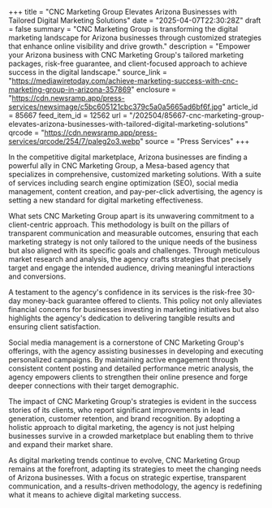 +++
title = "CNC Marketing Group Elevates Arizona Businesses with Tailored Digital Marketing Solutions"
date = "2025-04-07T22:30:28Z"
draft = false
summary = "CNC Marketing Group is transforming the digital marketing landscape for Arizona businesses through customized strategies that enhance online visibility and drive growth."
description = "Empower your Arizona business with CNC Marketing Group's tailored marketing packages, risk-free guarantee, and client-focused approach to achieve success in the digital landscape."
source_link = "https://mediawiretoday.com/achieve-marketing-success-with-cnc-marketing-group-in-arizona-357869"
enclosure = "https://cdn.newsramp.app/press-services/newsimage/c5bc605121cbc379c5a0a5665ad6bf6f.jpg"
article_id = 85667
feed_item_id = 12562
url = "/202504/85667-cnc-marketing-group-elevates-arizona-businesses-with-tailored-digital-marketing-solutions"
qrcode = "https://cdn.newsramp.app/press-services/qrcode/254/7/paleg2o3.webp"
source = "Press Services"
+++

<p>In the competitive digital marketplace, Arizona businesses are finding a powerful ally in CNC Marketing Group, a Mesa-based agency that specializes in comprehensive, customized marketing solutions. With a suite of services including search engine optimization (SEO), social media management, content creation, and pay-per-click advertising, the agency is setting a new standard for digital marketing effectiveness.</p><p>What sets CNC Marketing Group apart is its unwavering commitment to a client-centric approach. This methodology is built on the pillars of transparent communication and measurable outcomes, ensuring that each marketing strategy is not only tailored to the unique needs of the business but also aligned with its specific goals and challenges. Through meticulous market research and analysis, the agency crafts strategies that precisely target and engage the intended audience, driving meaningful interactions and conversions.</p><p>A testament to the agency's confidence in its services is the risk-free 30-day money-back guarantee offered to clients. This policy not only alleviates financial concerns for businesses investing in marketing initiatives but also highlights the agency's dedication to delivering tangible results and ensuring client satisfaction.</p><p>Social media management is a cornerstone of CNC Marketing Group's offerings, with the agency assisting businesses in developing and executing personalized campaigns. By maintaining active engagement through consistent content posting and detailed performance metric analysis, the agency empowers clients to strengthen their online presence and forge deeper connections with their target demographic.</p><p>The impact of CNC Marketing Group's strategies is evident in the success stories of its clients, who report significant improvements in lead generation, customer retention, and brand recognition. By adopting a holistic approach to digital marketing, the agency is not just helping businesses survive in a crowded marketplace but enabling them to thrive and expand their market share.</p><p>As digital marketing trends continue to evolve, CNC Marketing Group remains at the forefront, adapting its strategies to meet the changing needs of Arizona businesses. With a focus on strategic expertise, transparent communication, and a results-driven methodology, the agency is redefining what it means to achieve digital marketing success.</p>